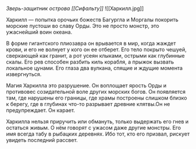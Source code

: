 *Зверь-защитник острова [[Сифальту]]*
![[Харкилл.jpg]]

Харкилл — попытка орочьих божеств Багургла и Моргалы покорить морские пустоши во славу Орды. Это не просто монстр, это ужаснейший воин океана. 

В форме гигантского плиозавра он врывается в мир, когда жаждет крови, и его не волнует у кого он ее отберет. Его тело покрыто чешуей, сверкающей как гранит, а рот усеян клыками, острыми как глубинные скалы. Его рев способен разбить киль корабля, а прыжок вызвать локальное цунами. Его глаза два вулкана, спящие и ждущие момента извергнуться.

Магия Харкилла это разрушение. Он воплощает ярость Орды и противовес созидательной воле других морских богов. Он появляется там, где нарушены его границы, где храмы построены слишком близко к берегу, где в глубинах что-то разрывает древние клятвы.Он не предупреждает. Он карает.

Харкилла нельзя приручить или обмануть, только выдержать его гнев и остаться живым. О нём говорят с ужасом даже другие монстры. Его имя всегда табу в рыбацких деревнях. Ибо тот, кто его призвал, рискует увидеть последний рассвет.
